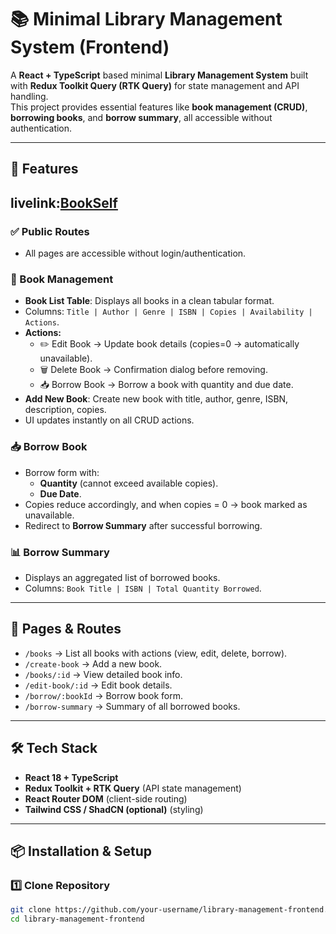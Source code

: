 # 📚 Minimal Library Management System (Frontend)

A **React + TypeScript** based minimal **Library Management System** built with **Redux Toolkit Query (RTK Query)** for state management and API handling.  
This project provides essential features like **book management (CRUD)**, **borrowing books**, and **borrow summary**, all accessible without authentication.  

---

## 🚀 Features

## livelink:[BookSelf](https://assignment-frontend-4-g11q.vercel.app/)

### ✅ Public Routes  
- All pages are accessible without login/authentication.  

### 📖 Book Management  
- **Book List Table**: Displays all books in a clean tabular format.  
- Columns: `Title | Author | Genre | ISBN | Copies | Availability | Actions`.  
- **Actions:**  
  - ✏️ Edit Book → Update book details (copies=0 → automatically unavailable).  
  - 🗑️ Delete Book → Confirmation dialog before removing.  
  - 📥 Borrow Book → Borrow a book with quantity and due date.  
- **Add New Book**: Create new book with title, author, genre, ISBN, description, copies.  
- UI updates instantly on all CRUD actions.  

### 📥 Borrow Book  
- Borrow form with:  
  - **Quantity** (cannot exceed available copies).  
  - **Due Date**.  
- Copies reduce accordingly, and when copies = 0 → book marked as unavailable.  
- Redirect to **Borrow Summary** after successful borrowing.  

### 📊 Borrow Summary  
- Displays an aggregated list of borrowed books.  
- Columns: `Book Title | ISBN | Total Quantity Borrowed`.  

---

## 📂 Pages & Routes

- `/books` → List all books with actions (view, edit, delete, borrow).  
- `/create-book` → Add a new book.  
- `/books/:id` → View detailed book info.  
- `/edit-book/:id` → Edit book details.  
- `/borrow/:bookId` → Borrow book form.  
- `/borrow-summary` → Summary of all borrowed books.  

---

## 🛠️ Tech Stack

- **React 18 + TypeScript**  
- **Redux Toolkit + RTK Query** (API state management)  
- **React Router DOM** (client-side routing)  
- **Tailwind CSS / ShadCN (optional)** (styling)  

---

## 📦 Installation & Setup

### 1️⃣ Clone Repository
```bash
git clone https://github.com/your-username/library-management-frontend.git
cd library-management-frontend
